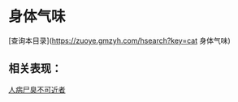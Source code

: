 # 身体气味
[查询本目录](https://zuoye.gmzyh.com/hsearch?key=cat 身体气味)

## 相关表现：

[人病尸臭不可近者](https://zuoye.gmzyh.com/search?key=人病尸臭不可近者)
